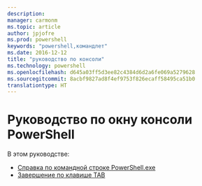 ```yaml
---
description: 
manager: carmonm
ms.topic: article
author: jpjofre
ms.prod: powershell
keywords: "powershell,командлет"
ms.date: 2016-12-12
title: "руководство по консоли"
ms.technology: powershell
ms.openlocfilehash: d645a03ff5d3ee82c4384d6d2a6fe069a5279628
ms.sourcegitcommit: 8acbf9827ad8f4ef9753f826ecaff58495ca51b0
translationtype: HT
---
```

#  <a name="powershell-console-window-guide"></a>Руководство по окну консоли PowerShell

В этом руководстве:
-  [Справка по командной строке PowerShell.exe](console/PowerShell.exe-Command-Line-Help.md)
-  [Завершение по клавише TAB](console/Using-Tab-Expansion.md)

